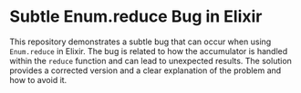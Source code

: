 # Subtle Enum.reduce Bug in Elixir

This repository demonstrates a subtle bug that can occur when using `Enum.reduce` in Elixir. The bug is related to how the accumulator is handled within the `reduce` function and can lead to unexpected results. The solution provides a corrected version and a clear explanation of the problem and how to avoid it.